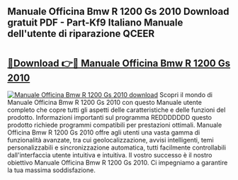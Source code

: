 ## Manuale Officina Bmw R 1200 Gs 2010 Download gratuit PDF - Part-Kf9 Italiano Manuale dell'utente di riparazione QCEER

# <h2><a href="http://dfaibmz.blite.top/?on=Manuale+Officina+Bmw+R+1200+Gs+2010">🔗Download 👉🔴 Manuale Officina Bmw R 1200 Gs 2010</a></h2>

[![Manuale Officina Bmw R 1200 Gs 2010 download](https://i.imgur.com/lujVjoI.png)](http://dfaibmz.blite.top/?on=Manuale+Officina+Bmw+R+1200+Gs+2010)
Scopri il mondo di Manuale Officina Bmw R 1200 Gs 2010 con questo Manuale utente completo che copre tutti gli aspetti delle caratteristiche e delle funzioni del prodotto. Informazioni importanti sul programma REDDDDDDD questo prodotto richiede programmi compatibili per prestazioni ottimali. Manuale Officina Bmw R 1200 Gs 2010 offre agli utenti una vasta gamma di funzionalità avanzate, tra cui geolocalizzazione, avvisi intelligenti, temi personalizzabili e sincronizzazione automatica, tutti facilmente controllabili dall'interfaccia utente intuitiva e intuitiva. Il vostro successo è il nostro obiettivo Manuale Officina Bmw R 1200 Gs 2010. Ci impegniamo a garantire la tua massima soddisfazione.

